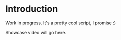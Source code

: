 # Introduction

Work in progress. It's a pretty cool script, I promise :)

Showcase video will go here.
